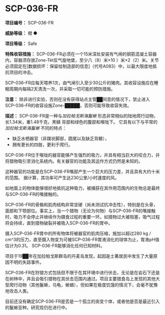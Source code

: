 # SCP-036-FR

**项目编号：**  SCP-036-FR

**威胁等级：**  橙 ●

**项目等级：**  Safe

**特殊收容措施：**  SCP-036-FR必须在一个15米深处安装有气闸的钢筋混凝土容器内，容器须存放Zone-Tèt反气旋地堡，至少八（8）米×10 ）米×2（2）米。关节必须固定在[数据损坏：保留给制造部的信息]（代号A083）中，以最大限度地抵抗项目的冲击。

SCP-036-FR应每天喂养1次，由气闸引入至少30公斤的猪肉。其收容设施应在睡眠周期内每隔2天清洗一次，并采取一切可能的预防措施。

**注意：** 除非进行实验，否则在没有获得站点主管██同意的情况下，禁止进入SCP-036-FR的收容设施Zone-█████，否则可能导致收容失效。

**描述：**  SCP-036-FR是一种与*加拉帕戈斯海鬣蜥* 形态非常相似的陆地爬行动物，长1.34米，重1.48千克，黑鳞 背部和绿色的腹部和喉咙下。 它具有以下与平常的*加拉帕戈斯海鬣蜥* 不同的特点：

- 缺乏水栖器官（非蹼状脚部，圆尾以及缺乏背鳍），
- 拥有更长的四肢，更利于爬行。

SCP-036-FR位于喉咙的器官能够产生强烈的吸力，并具有相当巨大的咬合力，并将猎物吸引至消化系统内。有关器官的功能及其运作方式仍然是未知的。

这种器官的功能是在SCP-036-FR嘴部产生一个巨大的压力差，并且具有大约十米的范围。 据计算，其功率可产生达230公里/小时速度的风。

如地面上的物体能够很好地抵抗这种吸力，被捕获在其作用范围内的生物总是最终与SCP-036-FR的嘴接触的。

SCP-036-FR的骨骼和肌肉结构非常坚硬（尚未测试抗冲击性），特别是在头骨，面部和下颚部位。事实上，当一个猎物（无论为何物）与SCP-036-FR的嘴接触时，吸力不会停止并继续作为摄食过程的重要一环。如猎物过大被阻塞，吸气过程将会持续，直到猎物破裂并被吸入SCP-036-FR的胃中。

摄入SCP-036-FR胃中的所有物体将被器官的肌肉压缩，施加以超过280 kg / cm^3的压力，直至摄入物变为可被SCP-036-FR胃液消化的球体为止，胃液pH值估计为0.31。 SCP-036-FR能够消化任何已知材料。

项目于19██年在加拉帕戈斯群岛的丹麦岛发现，起因是土著居民中发生了大量原因不明的失踪事件。

SCP-036-FR在狩猎方式包括但不限于在其环境中进行伏击，无论是在岩石下还是在树林中，并且会吸引猎物在其伏击范围内通过。项目主要猎食岛上发现的其他大型爬行动物（其他鬣蜥，乌龟，蜥蜴），但如果在极度饥饿的情况下，会毫不犹豫地攻击人类。

目前还没有确定SCP-036-FR是否是一个孤立的突变个体，或者他是否是最近引入的鬣蜥亚种。研究现仍在进行中。

